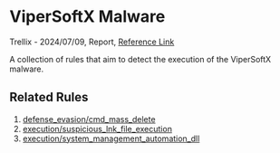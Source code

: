 # ViperSoftX Malware

Trellix - 2024/07/09, Report, [Reference Link](https://www.trellix.com/blogs/research/the-mechanics-of-vipersofts-exploiting-autoit-and-clr-for-stealthy-powershell-execution/)

A collection of rules that aim to detect the execution of the ViperSoftX malware.

## Related Rules

1. [defense_evasion/cmd_mass_delete](https://github.com/Inovasys-CS/EDI/tree/main/emulation_and_detection/defense_evasion/cmd_mass_delete)
2. [execution/suspicious_lnk_file_execution](https://github.com/Inovasys-CS/EDI/tree/main/emulation_and_detection/execution/suspicious_lnk_file_execution)
3. [execution/system_management_automation_dll](https://github.com/Inovasys-CS/EDI/tree/main/emulation_and_detection/execution/system_management_automation_dll)

